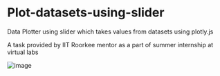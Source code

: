# Plot-datasets-using-slider
Data Plotter using slider which takes values from datasets using plotly.js

A task provided by IIT Roorkee mentor as a part of summer internship at virtual labs 

![image](https://github.com/kadambari68/Plot-datasets-using-slider/assets/112871361/579ab00c-66ab-4f95-9042-6ededba1734d)

